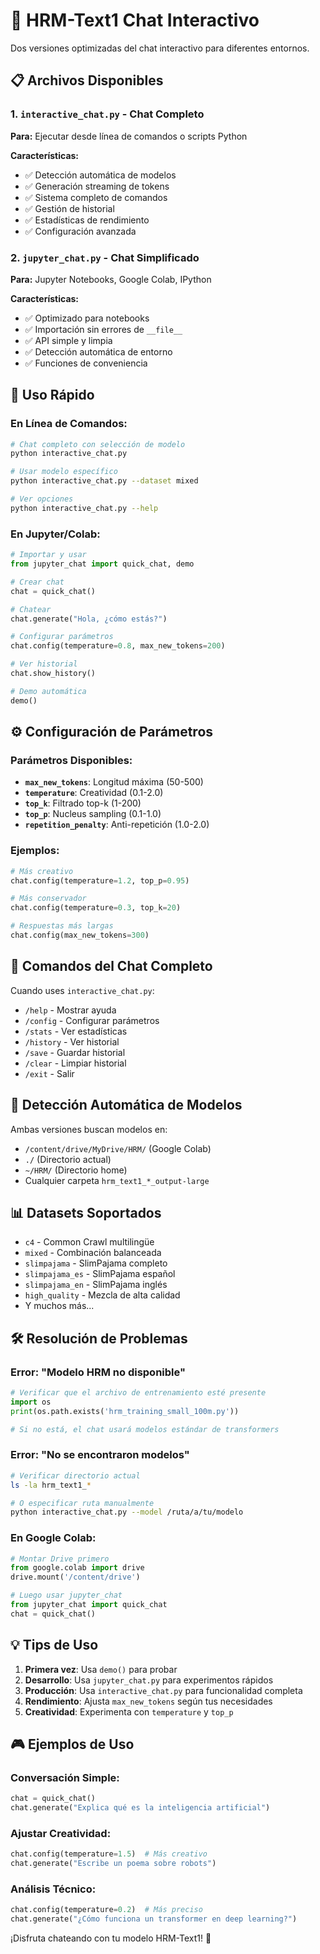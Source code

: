 # 🤖 HRM-Text1 Chat Interactivo

Dos versiones optimizadas del chat interactivo para diferentes entornos.

## 📋 Archivos Disponibles

### 1. `interactive_chat.py` - Chat Completo
**Para:** Ejecutar desde línea de comandos o scripts Python

**Características:**
- ✅ Detección automática de modelos
- ✅ Generación streaming de tokens
- ✅ Sistema completo de comandos
- ✅ Gestión de historial
- ✅ Estadísticas de rendimiento
- ✅ Configuración avanzada

### 2. `jupyter_chat.py` - Chat Simplificado  
**Para:** Jupyter Notebooks, Google Colab, IPython

**Características:**
- ✅ Optimizado para notebooks
- ✅ Importación sin errores de `__file__`
- ✅ API simple y limpia
- ✅ Detección automática de entorno
- ✅ Funciones de conveniencia

## 🚀 Uso Rápido

### En Línea de Comandos:
```bash
# Chat completo con selección de modelo
python interactive_chat.py

# Usar modelo específico
python interactive_chat.py --dataset mixed

# Ver opciones
python interactive_chat.py --help
```

### En Jupyter/Colab:
```python
# Importar y usar
from jupyter_chat import quick_chat, demo

# Crear chat
chat = quick_chat()

# Chatear
chat.generate("Hola, ¿cómo estás?")

# Configurar parámetros
chat.config(temperature=0.8, max_new_tokens=200)

# Ver historial
chat.show_history()

# Demo automática
demo()
```

## ⚙️ Configuración de Parámetros

### Parámetros Disponibles:
- **`max_new_tokens`**: Longitud máxima (50-500)
- **`temperature`**: Creatividad (0.1-2.0)
- **`top_k`**: Filtrado top-k (1-200)
- **`top_p`**: Nucleus sampling (0.1-1.0)
- **`repetition_penalty`**: Anti-repetición (1.0-2.0)

### Ejemplos:
```python
# Más creativo
chat.config(temperature=1.2, top_p=0.95)

# Más conservador
chat.config(temperature=0.3, top_k=20)

# Respuestas más largas
chat.config(max_new_tokens=300)
```

## 🔧 Comandos del Chat Completo

Cuando uses `interactive_chat.py`:

- `/help` - Mostrar ayuda
- `/config` - Configurar parámetros
- `/stats` - Ver estadísticas
- `/history` - Ver historial
- `/save` - Guardar historial
- `/clear` - Limpiar historial
- `/exit` - Salir

## 🎯 Detección Automática de Modelos

Ambas versiones buscan modelos en:
- `/content/drive/MyDrive/HRM/` (Google Colab)
- `./` (Directorio actual)
- `~/HRM/` (Directorio home)
- Cualquier carpeta `hrm_text1_*_output-large`

## 📊 Datasets Soportados

- `c4` - Common Crawl multilingüe
- `mixed` - Combinación balanceada
- `slimpajama` - SlimPajama completo
- `slimpajama_es` - SlimPajama español
- `slimpajama_en` - SlimPajama inglés
- `high_quality` - Mezcla de alta calidad
- Y muchos más...

## 🛠️ Resolución de Problemas

### Error: "Modelo HRM no disponible"
```python
# Verificar que el archivo de entrenamiento esté presente
import os
print(os.path.exists('hrm_training_small_100m.py'))

# Si no está, el chat usará modelos estándar de transformers
```

### Error: "No se encontraron modelos"
```bash
# Verificar directorio actual
ls -la hrm_text1_*

# O especificar ruta manualmente
python interactive_chat.py --model /ruta/a/tu/modelo
```

### En Google Colab:
```python
# Montar Drive primero
from google.colab import drive
drive.mount('/content/drive')

# Luego usar jupyter_chat
from jupyter_chat import quick_chat
chat = quick_chat()
```

## 💡 Tips de Uso

1. **Primera vez**: Usa `demo()` para probar
2. **Desarrollo**: Usa `jupyter_chat.py` para experimentos rápidos
3. **Producción**: Usa `interactive_chat.py` para funcionalidad completa
4. **Rendimiento**: Ajusta `max_new_tokens` según tus necesidades
5. **Creatividad**: Experimenta con `temperature` y `top_p`

## 🎮 Ejemplos de Uso

### Conversación Simple:
```python
chat = quick_chat()
chat.generate("Explica qué es la inteligencia artificial")
```

### Ajustar Creatividad:
```python
chat.config(temperature=1.5)  # Más creativo
chat.generate("Escribe un poema sobre robots")
```

### Análisis Técnico:
```python
chat.config(temperature=0.2)  # Más preciso
chat.generate("¿Cómo funciona un transformer en deep learning?")
```

¡Disfruta chateando con tu modelo HRM-Text1! 🚀